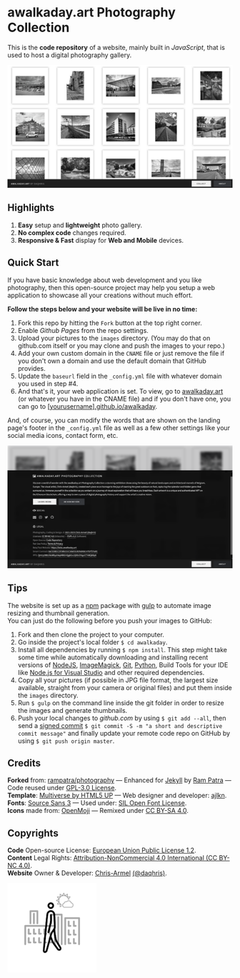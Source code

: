 # awalkaday.art Photography Collection
This is the __code repository__ of a website, mainly built in _JavaScript_, that is used to host a digital photography gallery.  

<img src="https://raw.githubusercontent.com/awalkaday/awalkaday-art/master/assets/icons/awalkaday_art-web_overview.png" alt="website overview screenshot">  

## Highlights
1. __Easy__ setup and __lightweight__ photo gallery.
2. __No complex code__ changes required. 
3. __Responsive & Fast__ display for __Web and Mobile__ devices.

## Quick Start
If you have basic knowledge about web development and you like photography, then this open-source project may help you setup a web application to showcase all your creations without much effort.  

**Follow the steps below and your website will be live in no time:**

1. Fork this repo by hitting the `Fork` button at the top right corner.
2. Enable _Github Pages_ from the repo settings.
3. Upload your pictures to the `images` directory. (You may do that on github.com itself or you may clone and push the images to your repo.)
4. Add your own custom domain in the `CNAME` file or just remove the file if you don't own a domain and use the default domain that GitHub provides.
5. Update the `baseurl` field in the `_config.yml` file with whatever domain you used in step #4.
6. And that's it, your web application is set. To view, go to [awalkaday.art](https://awalkaday.art) (or whatever you have in the CNAME file) and if you don't have one, you can go to [[yourusername].github.io/awalkaday](https://yourusername.github.io/awalkaday).

And, of course, you can modify the words that are shown on the landing page's footer in the `_config.yml` file as well as a few other settings like your social media icons, contact form, etc.  

<img src="https://raw.githubusercontent.com/awalkaday/awalkaday-art/master/assets/icons/awalkaday_art-web_footer.png" alt="website footer screenshot">  
 
## Tips
The website is set up as a [npm](https://www.npmjs.com) package with [gulp](https://gulpjs.com/) to automate image resizing and thumbnail generation.   
You can just do the following before you push your images to GitHub:

1. Fork and then clone the project to your computer.
2. Go inside the project's local folder `$ cd awalkaday`.
3. Install all dependencies by running `$ npm install`. This step might take some time while automatically downloading and installing recent versions of [NodeJS](https://nodejs.org/en/), [ImageMagick](https://imagemagick.org/index.php), [Git](https://git-scm.com/), [Python](https://www.python.org/), Build Tools for your IDE like [Node.js for Visual Studio](https://visualstudio.microsoft.com/vs/features/node-js/) and other required dependencies.
4. Copy all your pictures (if possible in JPG file format, the largest size available, straight from your camera or original files) and put them inside the `images` directory.
5. Run `$ gulp` on the command line inside the git folder in order to resize the images and generate thumbnails.
6. Push your local changes to _github.com_ by using `$ git add --all`, then send a [signed commit](https://docs.github.com/en/github/authenticating-to-github/managing-commit-signature-verification/signing-commits) `$ git commit -S -m "a short and descriptive commit message"` and finally update your remote code repo on GitHub by using `$ git push origin master`.  

## Credits
__Forked__ from: [rampatra/photography](https://github.com/rampatra/photography) — Enhanced for [Jekyll](https://jekyllrb.com/) by [Ram  Patra](https://github.com/rampatra) — Code reused under [GPL-3.0 License](https://raw.githubusercontent.com/rampatra/photography/master/LICENSE).   
__Template__: [Multiverse by HTML5 UP](https://html5up.net/multiverse) — Web designer and developer: [ajlkn](https://aj.lkn.io/).  
__Fonts__: [Source Sans 3](https://github.com/awalkaday/awalkaday-art/blob/master/assets/fonts/SourceSans3-Regular.ttf) — Used under: [SIL Open Font License](https://raw.githubusercontent.com/daqhris/daqhris.github.io/master/style/font/license/OFL.txt).  
__Icons__ made from: [OpenMoji](https://openmoji.org/about/) — Remixed under [CC BY-SA 4.0](https://creativecommons.org/licenses/by-sa/4.0/legalcode).  

## Copyrights
__Code__ Open-source License: [European Union Public License 1.2](https://raw.githubusercontent.com/awalkaday/awalkaday-art/master/LICENSE).    
__Content__ Legal Rights: [Attribution-NonCommercial 4.0 International (CC BY-NC 4.0)](https://creativecommons.org/licenses/by-nc/4.0/).  
__Website__ Owner & Developer: [Chris-Armel](https://daqhris.com) [(@daqhris)](https://github.com/daqhris).  

<img src="https://raw.githubusercontent.com/awalkaday/awalkaday-art/master/assets/icons/awalkaday-logo-1x1.png" alt="website logo" width="200" height="200">  
